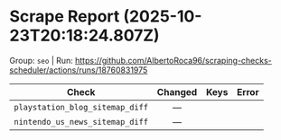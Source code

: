 # Scrape Report (2025-10-23T20:18:24.807Z)

Group: `seo`  |  Run: https://github.com/AlbertoRoca96/scraping-checks-scheduler/actions/runs/18760831975

| Check | Changed | Keys | Error |
|---|:---:|:--|:--|
| `playstation_blog_sitemap_diff` | — |  |  |
| `nintendo_us_news_sitemap_diff` | — |  |  |
